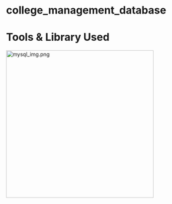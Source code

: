 # college_management_database

# Tools & Library Used
<img src="./IMAGES/IMG_MYSQL.jpg" alt="mysql_img.png" width="400"/> &nbsp;
